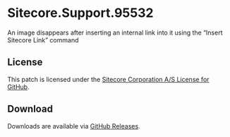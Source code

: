 # Sitecore.Support.95532
An image disappears after inserting an internal link into it using the &#8220;Insert Sitecore Link&#8221; command

## License  
This patch is licensed under the [Sitecore Corporation A/S License for GitHub](https://github.com/sitecoresupport/Sitecore.Support.95532/blob/master/LICENSE).  

## Download  
Downloads are available via [GitHub Releases](https://github.com/sitecoresupport/Sitecore.Support.95532/releases).  
